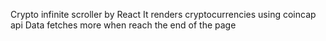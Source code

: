 Crypto infinite scroller by React
It renders cryptocurrencies using coincap api
Data fetches more when reach the end of the page